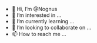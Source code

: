 - 👋 Hi, I’m @Nognus
- 👀 I’m interested in ...
- 🌱 I’m currently learning ...
- 💞️ I’m looking to collaborate on ...
- 📫 How to reach me ...

<!---
Nognus/Nognus is a ✨ special ✨ repository because its `README.md` (this file) appears on your GitHub profile.
You can click the Preview link to take a look at your changes.
--->
